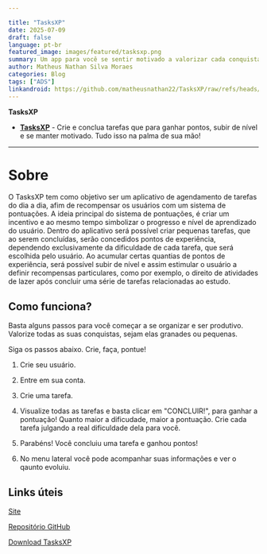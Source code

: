 ```yaml
---

title: "TasksXP" 
date: 2025-07-09
draft: false 
language: pt-br 
featured_image: images/featured/tasksxp.png 
summary: Um app para você se sentir motivado a valorizar cada conquista, cada atitude, cada tarefa. Faça e pontue! Esse é o TasksXP.
author: Matheus Nathan Silva Moraes 
categories: Blog
tags: ["ADS"] 
linkandroid: https://github.com/matheusnathan22/TasksXP/raw/refs/heads/main/TasksXP.apk
---
```



**TasksXP**

- [**TasksXP**](https://github.com/matheusnathan22/TasksXP) \- Crie e conclua tarefas que para ganhar pontos, subir de nível e se manter
motivado. Tudo isso na palma de sua mão!

---

# Sobre
O TasksXP tem como objetivo ser um aplicativo de agendamento de tarefas do dia a dia, afim de recompensar os usuários com um sistema de pontuações. A ideia principal do sistema de pontuações, é criar um incentivo e ao mesmo tempo simbolizar o progresso e nível de aprendizado do usuário. Dentro do aplicativo será possível criar pequenas tarefas, que ao serem concluídas, serão concedidos pontos de experiência, dependendo exclusivamente da dificuldade de cada tarefa, que será escolhida pelo usuário. Ao acumular certas quantias de pontos de experiência, será possível subir de nível e assim estimular o usuário a definir recompensas particulares, como por exemplo, o direito de atividades de lazer após concluir uma série de tarefas relacionadas ao estudo.

## Como funciona?
Basta alguns passos para você começar a se organizar e ser produtivo. Valorize todas as suas conquistas, sejam elas granades ou pequenas.

Siga os passos abaixo. Crie, faça, pontue!

1. Crie seu usuário.

2. Entre em sua conta.

3. Crie uma tarefa.

4. Visualize todas as tarefas e basta clicar em "CONCLUIR!", para ganhar a pontuação! Quanto maior a dificudade, maior a pontuação. Crie cada tarefa julgando a real dificuldade dela para você.

5. Parabéns! Você concluiu uma tarefa e ganhou pontos!

6. No menu lateral você pode acompanhar suas informações e ver o qaunto evoluiu.

## Links úteis

[Site](https://matheusnathan22.github.io/TasksXP/)

[Repositório GitHub](https://github.com/matheusnathan22/TasksXP)

[Download TasksXP](https://github.com/matheusnathan22/TasksXP/raw/refs/heads/main/TasksXP.apk)